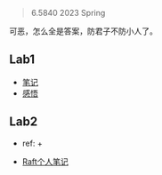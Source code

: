 >6.5840 2023 Spring

可恶，怎么全是答案，防君子不防小人了。

## Lab1

+ [笔记](MapReduce.md)
+ [感悟](../blog/weekly.md#6.824)

## Lab2

+ ref:
	+ 

+ [Raft个人笔记](./Raft.md)
